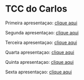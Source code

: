 # TCC do Carlos

Primeira apresentaçao: [clique aqui](apresentacao1.pdf)

Segunda apresentaçao: [clique aqui](apresentacao2.pdf)

Terceira apresentaçao: [clique aqui](apresentacao3.pdf)

Quarta apresentaçao: [clique aqui](apresentacao4.pdf)

Quinta apresentaçao: [clique aqui](apresentacao5.pdf)

Sexta apresentaçao: [clique aqui](apresentacao6.pdf)
